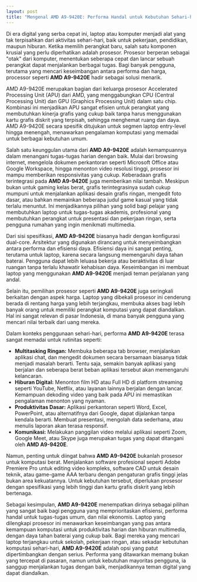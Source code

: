 ```yaml
---
layout: post
title: "Mengenal AMD A9-9420E: Performa Handal untuk Kebutuhan Sehari-hari"
---
```


Di era digital yang serba cepat ini, laptop atau komputer menjadi alat yang tak terpisahkan dari aktivitas sehari-hari, baik untuk pekerjaan, pendidikan, maupun hiburan. Ketika memilih perangkat baru, salah satu komponen krusial yang perlu diperhatikan adalah prosesor. Prosesor berperan sebagai "otak" dari komputer, menentukan seberapa cepat dan lancar sebuah perangkat dapat menjalankan berbagai tugas. Bagi banyak pengguna, terutama yang mencari keseimbangan antara performa dan harga, processor seperti **AMD A9-9420E** hadir sebagai solusi menarik.

AMD A9-9420E merupakan bagian dari keluarga prosesor Accelerated Processing Unit (APU) dari AMD, yang menggabungkan CPU (Central Processing Unit) dan GPU (Graphics Processing Unit) dalam satu chip. Kombinasi ini menjadikan APU sangat efisien untuk perangkat yang membutuhkan kinerja grafis yang cukup baik tanpa harus menggunakan kartu grafis diskrit yang terpisah, sehingga menghemat ruang dan daya. AMD A9-9420E secara spesifik ditujukan untuk segmen laptop entry-level hingga menengah, menawarkan pengalaman komputasi yang memadai untuk berbagai kebutuhan umum.

Salah satu keunggulan utama dari **AMD A9-9420E** adalah kemampuannya dalam menangani tugas-tugas harian dengan baik. Mulai dari browsing internet, mengelola dokumen perkantoran seperti Microsoft Office atau Google Workspace, hingga menonton video resolusi tinggi, prosesor ini mampu memberikan responsivitas yang cukup. Keberadaan grafis terintegrasi pada **AMD A9-9420E** juga memberikan nilai tambah. Meskipun bukan untuk gaming kelas berat, grafis terintegrasinya sudah cukup mumpuni untuk menjalankan aplikasi desain grafis ringan, mengedit foto dasar, atau bahkan memainkan beberapa judul game kasual yang tidak terlalu menuntut. Ini menjadikannya pilihan yang solid bagi pelajar yang membutuhkan laptop untuk tugas-tugas akademis, profesional yang membutuhkan perangkat untuk presentasi dan pekerjaan ringan, serta pengguna rumahan yang ingin menikmati multimedia.

Dari sisi spesifikasi, **AMD A9-9420E** biasanya hadir dengan konfigurasi dual-core. Arsitektur yang digunakan dirancang untuk menyeimbangkan antara performa dan efisiensi daya. Efisiensi daya ini sangat penting, terutama untuk laptop, karena secara langsung memengaruhi daya tahan baterai. Pengguna dapat lebih leluasa bekerja atau beraktivitas di luar ruangan tanpa terlalu khawatir kehabisan daya. Keseimbangan ini membuat laptop yang menggunakan **AMD A9-9420E** menjadi teman perjalanan yang andal.

Selain itu, pemilihan prosesor seperti **AMD A9-9420E** juga seringkali berkaitan dengan aspek harga. Laptop yang dibekali prosesor ini cenderung berada di rentang harga yang lebih terjangkau, membuka akses bagi lebih banyak orang untuk memiliki perangkat komputasi yang dapat diandalkan. Hal ini sangat relevan di pasar Indonesia, di mana banyak pengguna yang mencari nilai terbaik dari uang mereka.

Dalam konteks penggunaan sehari-hari, performa **AMD A9-9420E** terasa sangat memadai untuk rutinitas seperti:

*   **Multitasking Ringan:** Membuka beberapa tab browser, menjalankan aplikasi chat, dan mengedit dokumen secara bersamaan biasanya tidak menjadi masalah berarti. Tentu saja, semakin banyak aplikasi yang berjalan dan seberapa berat beban aplikasi tersebut akan memengaruhi kelancaran.
*   **Hiburan Digital:** Menonton film HD atau Full HD di platform streaming seperti YouTube, Netflix, atau layanan lainnya berjalan dengan lancar. Kemampuan dekoding video yang baik pada APU ini memastikan pengalaman menonton yang nyaman.
*   **Produktivitas Dasar:** Aplikasi perkantoran seperti Word, Excel, PowerPoint, atau alternatifnya dari Google, dapat dijalankan tanpa kendala berarti. Membuat presentasi, mengolah data sederhana, atau menulis laporan akan terasa responsif.
*   **Komunikasi:** Melakukan panggilan video melalui aplikasi seperti Zoom, Google Meet, atau Skype juga merupakan tugas yang dapat ditangani oleh **AMD A9-9420E**.

Namun, penting untuk diingat bahwa **AMD A9-9420E** bukanlah prosesor untuk komputasi berat. Menjalankan software profesional seperti Adobe Premiere Pro untuk editing video kompleks, software CAD untuk desain teknik, atau game-game AAA terbaru dengan pengaturan grafis tinggi jelas bukan area kekuatannya. Untuk kebutuhan tersebut, diperlukan prosesor dengan spesifikasi yang lebih tinggi dan kartu grafis diskrit yang lebih bertenaga.

Sebagai kesimpulan, **AMD A9-9420E** menempatkan dirinya sebagai pilihan yang sangat baik bagi pengguna yang memprioritaskan efisiensi, performa handal untuk tugas-tugas umum, dan nilai ekonomis. Laptop yang dilengkapi prosesor ini menawarkan keseimbangan yang pas antara kemampuan komputasi untuk produktivitas harian dan hiburan multimedia, dengan daya tahan baterai yang cukup baik. Bagi mereka yang mencari laptop terjangkau untuk sekolah, pekerjaan ringan, atau sekadar kebutuhan komputasi sehari-hari, **AMD A9-9420E** adalah opsi yang patut dipertimbangkan dengan serius. Performa yang ditawarkan memang bukan yang tercepat di pasaran, namun untuk kebutuhan mayoritas pengguna, ia sanggup menjalankan tugas dengan baik, menjadikannya teman digital yang dapat diandalkan.
